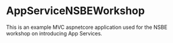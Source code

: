 # AppServiceNSBEWorkshop
This is an example MVC aspnetcore application used for the NSBE workshop on introducing App Services.
